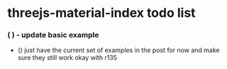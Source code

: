 # threejs-material-index todo list


### ( ) - update basic example
* () just have the current set of examples in the post for now and make sure they still work okay with r135